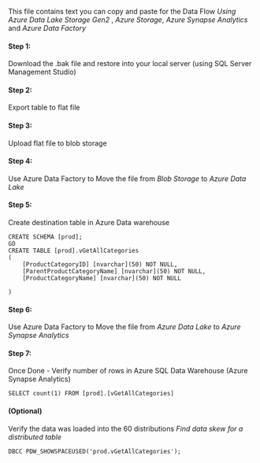 This file contains text you can copy and paste for the Data Flow _Using Azure Data Lake Storage Gen2_ , _Azure Storage_, _Azure Synapse Analytics_  and _Azure Data Factory_

#### Step 1: 
Download the .bak file and restore into your local server (using SQL Server Management Studio)

#### Step 2: 
Export table to flat file

#### Step 3: 
Upload flat file to blob storage 

#### Step 4:
Use Azure Data Factory to Move the file from _Blob Storage_ to _Azure Data Lake_

#### Step 5:
Create destination table in Azure Data warehouse
```
CREATE SCHEMA [prod];
GO
CREATE TABLE [prod].vGetAllCategories
(
    [ProductCategoryID] [nvarchar](50) NOT NULL,
	[ParentProductCategoryName] [nvarchar](50) NOT NULL,
	[ProductCategoryName] [nvarchar](50) NOT NULL
	
)
```

#### Step 6:
Use Azure Data Factory to Move the file from _Azure Data Lake_ to _Azure Synapse Analytics_

#### Step 7:
Once Done - Verify number of rows in Azure SQL Data Warehouse (Azure Synapse Analytics)
```
SELECT count(1) FROM [prod].[vGetAllCategories]
```
#### (Optional)
Verify the data was loaded into the 60 distributions
_Find data skew for a distributed table_

```
DBCC PDW_SHOWSPACEUSED('prod.vGetAllCategories');
```

